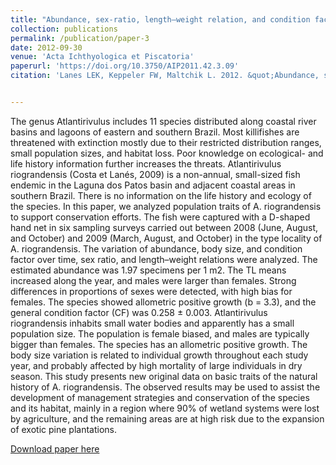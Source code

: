 ```yaml
---
title: "Abundance, sex-ratio, length–weight relation, and condition factor of non-annual killifish Atlantirivulus riograndensis (Actinopterygii: Cyprinodontiformes: Rivulidae) in Lagoa do Peixe National Park, a Ramsar site of southern Brazil"
collection: publications
permalink: /publication/paper-3
date: 2012-09-30
venue: 'Acta Ichthyologica et Piscatoria'
paperurl: 'https://doi.org/10.3750/AIP2011.42.3.09'
citation: 'Lanes LEK, Keppeler FW, Maltchik L. 2012. &quot;Abundance, sex-ratio, length–weight relation, and condition factor of non-annual killifish Atlantirivulus riograndensis (Actinopterygii: Cyprinodontiformes: Rivulidae) in Lagoa do Peixe National Park, a Ramsar site of southern Brazil.&quot; <i>Acta Ichthyologica et Piscatoria</i>. 42 (3): 247-252.'


---
```

The genus Atlantirivulus includes 11 species distributed along coastal river basins and lagoons of eastern and southern Brazil. Most killifishes are threatened with extinction mostly due to their restricted distribution ranges, small population sizes, and habitat loss. Poor knowledge on ecological- and life history information further increases the threats. Atlantirivulus riograndensis (Costa et Lanés, 2009) is a non-annual, small-sized fish endemic in the Laguna dos Patos basin and adjacent coastal areas in southern Brazil. There is no information on the life history and ecology of the species. In this paper, we analyzed population traits of A. riograndensis to support conservation efforts. The fish were captured with a D-shaped hand net in six sampling surveys carried out between 2008 (June, August, and October) and 2009 (March, August, and October) in the type locality of A. riograndensis. The variation of abundance, body size, and condition factor over time, sex ratio, and length–weight relations were analyzed. The estimated abundance was 1.97 specimens per 1 m2. The TL means increased along the year, and males were larger than females. Strong differences in proportions of sexes were detected, with high bias for females. The species showed allometric positive growth (b = 3.3), and the general condition factor (CF) was 0.258 ± 0.003. Atlantirivulus riograndensis inhabits small water bodies and apparently has a small population size. The population is female biased, and males are typically bigger than females. The species has an allometric positive growth. The body size variation is related to individual growth throughout each study year, and probably affected by high mortality of large individuals in dry season. This study presents new original data on basic traits of the natural history of A. riograndensis. The observed results may be used to assist the development of management strategies and conservation of the species and its habitat, mainly in a region where 90% of wetland systems were lost by agriculture, and the remaining areas are at high risk due to the expansion of exotic pine plantations.

[Download paper here](http://fkeppeler.github.io/files/paper1.pdf)

